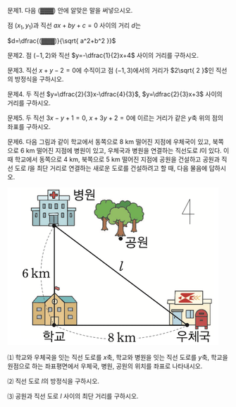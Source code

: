 
문제1. 다음 (▓▓▓) 안에 알맞은 말을 써넣으시오.

점 $(x_1, y_1)$과 직선 $ax+by+c=0$ 사이의 거리 $d$는

$d=\dfrac{(▓▓▓)}{\sqrt{ a^2+b^2 }}$



문제2. 점 $(-1, 2)$와 직선 $y=-\dfrac{1}{2}x+4$ 사이의 거리를 구하시오. 



문제3. 직선 $x+y-2=0$에 수직이고 점 $(-1, 3)$에서의 거리가 $2\sqrt{ 2 }$인 직선의 방정식을 구하시오. 



문제4. 두 직선 $y=\dfrac{2}{3}x-\dfrac{4}{3}$, $y=\dfrac{2}{3}x+3$ 사이의 거리를 구하시오. 



문제5. 두 직선 $3x-y+1=0$, $x+3y+2=0$에 이르는 거리가 같은 $y$축 위의 점의 좌표를 구하시오. 



문제6. 다음 그림과 같이 학교에서 동쪽으로 8 km 떨어진 지점에 우체국이 있고, 북쪽으로 6 km 떨어진 지점에 병원이 있고, 우체국과 병원을 연결하는 직선도로 $l$이 있다. 이때 학교에서 동쪽으로 4 km, 북쪽으로 5 km 떨어진 지점에 공원을 건설하고 공원과 직선 도로 $l$을 최단 거리로 연결하는 새로운 도로를 건설하려고 할 때, 다음 물음에 답하시오. 

![](Pasted%20image%2020250725114353.png)

⑴ 학교와 우체국을 잇는 직선 도로를 $x$축, 학교와 병원을 잇는 직선 도로를 $y$축, 학교을 원점으로 하는 좌표평면에서 우체국, 병원, 공원의 위치를 좌표로 나타내시오.

⑵ 직선 도로 $l$의 방정식을 구하시오. 

⑶ 공원과 직선 도로 $l$ 사이의 최단 거리를 구하시오.